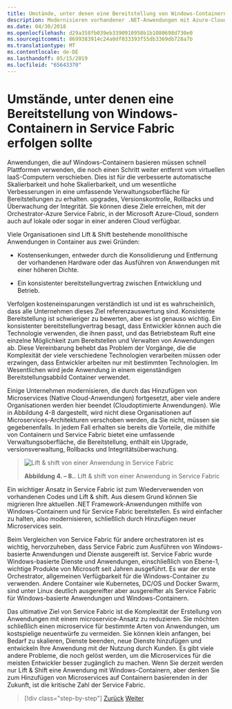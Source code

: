 ```yaml
---
title: Umstände, unter denen eine Bereitstellung von Windows-Containern in Service Fabric erfolgen sollte
description: Modernisieren vorhandener .NET-Anwendungen mit Azure-Cloud und Windows-Containern | Beim Bereitstellen von Windows-Containern in Service Fabric
ms.date: 04/30/2018
ms.openlocfilehash: d29a358fb039eb3390910958b1b1080698d730e0
ms.sourcegitcommit: 8699383914c24a0df033393f55db3369db728a7b
ms.translationtype: MT
ms.contentlocale: de-DE
ms.lasthandoff: 05/15/2019
ms.locfileid: "65643370"
---
```

# <a name="when-to-deploy-windows-containers-to-service-fabric"></a>Umstände, unter denen eine Bereitstellung von Windows-Containern in Service Fabric erfolgen sollte

Anwendungen, die auf Windows-Containern basieren müssen schnell Plattformen verwenden, die noch einen Schritt weiter entfernt vom virtuellen IaaS-Computern verschieben. Dies ist für die verbesserte automatische Skalierbarkeit und hohe Skalierbarkeit, und um wesentliche Verbesserungen in eine umfassende Verwaltungsoberfläche für Bereitstellungen zu erhalten. upgrades, Versionskontrolle, Rollbacks und Überwachung der Integrität. Sie können diese Ziele erreichen, mit der Orchestrator-Azure Service Fabric, in der Microsoft Azure-Cloud, sondern auch auf lokale oder sogar in einer anderen Cloud verfügbar.

Viele Organisationen sind Lift & Shift bestehende monolithische Anwendungen in Container aus zwei Gründen:

- Kostensenkungen, entweder durch die Konsolidierung und Entfernung der vorhandenen Hardware oder das Ausführen von Anwendungen mit einer höheren Dichte.

- Ein konsistenter bereitstellungvertrag zwischen Entwicklung und Betrieb.

Verfolgen kosteneinsparungen verständlich ist und ist es wahrscheinlich, dass alle Unternehmen dieses Ziel referenzauswertung sind. Konsistente Bereitstellung ist schwieriger zu bewerten, aber es ist genauso wichtig. Ein konsistenter bereitstellungvertrag besagt, dass Entwickler können auch die Technologie verwenden, die ihnen passt, und das Betriebsteam Ruft eine einzelne Möglichkeit zum Bereitstellen und Verwalten von Anwendungen ab. Diese Vereinbarung behebt das Problem der Vorgänge, die die Komplexität der viele verschiedene Technologien verarbeiten müssen oder erzwingen, dass Entwickler arbeiten nur mit bestimmten Technologien. Im Wesentlichen wird jede Anwendung in einem eigenständigen Bereitstellungsabbild Container verwendet.

Einige Unternehmen modernisieren, die durch das Hinzufügen von Microservices (Native Cloud-Anwendungen) fortgesetzt, aber viele andere Organisationen werden hier beendet (Cloudoptimierte Anwendungen). Wie in Abbildung 4-8 dargestellt, wird nicht diese Organisationen auf Microservices-Architekturen verschoben werden, da Sie nicht, müssen sie gegebenenfalls. In jedem Fall erhalten sie bereits die Vorteile, die mithilfe von Containern und Service Fabric bietet eine umfassende Verwaltungsoberfläche, die Bereitstellung, enthält ein Upgrade, versionsverwaltung, Rollbacks und Integritätsüberwachung.

> ![Lift & shift von einer Anwendung in Service Fabric](./media/image8.png)
>
> **Abbildung 4. – 8..** Lift & shift von einer Anwendung in Service Fabric

Ein wichtiger Ansatz in Service Fabric ist zum Wiederverwenden von vorhandenen Codes und Lift & shift. Aus diesem Grund können Sie migrieren Ihre aktuellen .NET Framework-Anwendungen mithilfe von Windows-Containern und für Service Fabric bereitstellen. Es wird einfacher zu halten, also modernisieren, schließlich durch Hinzufügen neuer Microservices sein.

Beim Vergleichen von Service Fabric für andere orchestratoren ist es wichtig, hervorzuheben, dass Service Fabric zum Ausführen von Windows-basierte Anwendungen und Dienste ausgereift ist. Service Fabric wurde Windows-basierte Dienste und Anwendungen, einschließlich von Ebene-1, wichtige Produkte von Microsoft seit Jahren ausgeführt. Es war der erste Orchestrator, allgemeinen Verfügbarkeit für die Windows-Container zu verwenden. Andere Container wie Kubernetes, DC/OS und Docker Swarm, sind unter Linux deutlich ausgereifter aber ausgereifter als Service Fabric für Windows-basierte Anwendungen und Windows-Containern.

Das ultimative Ziel von Service Fabric ist die Komplexität der Erstellung von Anwendungen mit einem microservice-Ansatz zu reduzieren. Sie möchten schließlich einen microservice für bestimmte Arten von Anwendungen, um kostspielige neuentwürfe zu vermeiden. Sie können klein anfangen, bei Bedarf zu skalieren, Dienste beenden, neue Dienste hinzufügen und entwickeln Ihre Anwendung mit der Nutzung durch Kunden. Es gibt viele andere Probleme, die noch gelöst werden, um die Microservices für die meisten Entwickler besser zugänglich zu machen. Wenn Sie derzeit werden nur Lift & Shift eine Anwendung mit Windows-Containern, aber denken Sie zum Hinzufügen von Microservices auf Containern basierenden in der Zukunft, ist die kritische Zahl der Service Fabric.

>[!div class="step-by-step"]
>[Zurück](when-to-deploy-windows-containers-to-azure-vms-iaas-cloud.md)
>[Weiter](when-to-deploy-windows-containers-to-azure-container-service-kubernetes.md)
